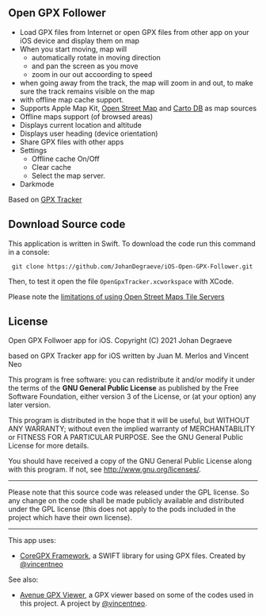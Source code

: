 ## Open GPX Follower


- Load GPX files from Internet or open GPX files from other app on your iOS device and display them on map
- When you start moving, map will 
  - automatically rotate in moving direction
  - and pan the screen as you move
  - zoom in our out accoording to speed
- when going away from the track, the map will zoom in and out, to make sure the track remains visible on the map
- with offline map cache support.
- Supports Apple Map Kit, [Open Street Map](http://wiki.openstreetmap.org/wiki/Tile_usage_policy) and [Carto DB](http://www.cartodb.com) as map sources
 - Offline maps support (of browsed areas)
 - Displays current location and altitude
 - Displays user heading (device orientation) 
 - Share GPX files with other apps
 - Settings
    - Offline cache On/Off
    - Clear cache
    - Select the map server.
  - Darkmode
 
Based on [GPX Tracker](https://github.com/merlos/iOS-Open-GPX-Tracker)


## Download Source code
This application is written in Swift. To download the code run this command in a console:

```
 git clone https://github.com/JohanDegraeve/iOS-Open-GPX-Follower.git
```

Then, to test it open the file `OpenGpxTracker.xcworkspace` with XCode.

Please note the [limitations of using Open Street Maps Tile Servers](http://wiki.openstreetmap.org/wiki/Tile_usage_policy)


## License
Open GPX Follwoer app for iOS.  Copyright (C) 2021  Johan Degraeve

based on GPX Tracker app for iOS written by Juan M. Merlos and Vincent Neo

This program is free software: you can redistribute it and/or modify
it under the terms of the **GNU General Public License** as published by
the Free Software Foundation, either version 3 of the License, or
(at your option) any later version.

This program is distributed in the hope that it will be useful,
but WITHOUT ANY WARRANTY; without even the implied warranty of
MERCHANTABILITY or FITNESS FOR A PARTICULAR PURPOSE.  See the
GNU General Public License for more details.

You should have received a copy of the GNU General Public License
along with this program.  If not, see <http://www.gnu.org/licenses/>.

----

Please note that this source code was released under the GPL license.  So any change on the code shall be made publicly available and distributed under the GPL license (this does not apply to the pods included in the project which have their own license).

----

This app uses:
- [CoreGPX Framework](https://github.com/vincentneo/CoreGPX), a SWIFT library for using GPX files. Created by [@vincentneo](http://github.com/vincentneo)

See also:
- [Avenue GPX Viewer](https://github.com/vincentneo/Avenue-GPX-Viewer), a GPX viewer based on some of the codes used in this project. A project by  [@vincentneo](http://github.com/vincentneo).

